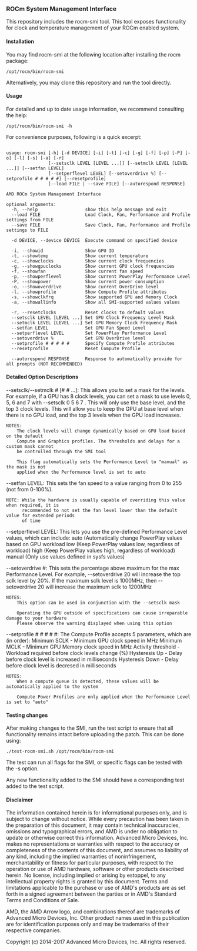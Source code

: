 ### ROCm System Management Interface

This repository includes the rocm-smi tool. This tool exposes functionality for
clock and temperature management of your ROCm enabled system.

#### Installation

You may find rocm-smi at the following location after installing the rocm package:
```shell
/opt/rocm/bin/rocm-smi
```

Alternatively, you may clone this repository and run the tool directly.

#### Usage

For detailed and up to date usage information, we recommend consulting the help:
```shell
/opt/rocm/bin/rocm-smi -h
```

For convenience purposes, following is a quick excerpt:
```shell

usage: rocm-smi [-h] [-d DEVICE] [-i] [-t] [-c] [-g] [-f] [-p] [-P] [-o] [-l] [-s] [-a] [-r]
                [--setsclk LEVEL [LEVEL ...]] [--setmclk LEVEL [LEVEL ...]] [--setfan LEVEL]
                [--setperflevel LEVEL] [--setoverdrive %] [--setprofile # # # # #] [--resetprofile]
                [--load FILE | --save FILE] [--autorespond RESPONSE]

AMD ROCm System Management Interface

optional arguments:
  -h, --help                  show this help message and exit
  --load FILE                 Load Clock, Fan, Performance and Profile settings from FILE
  --save FILE                 Save Clock, Fan, Performance and Profile settings to FILE

  -d DEVICE, --device DEVICE  Execute command on specified device

  -i, --showid                Show GPU ID
  -t, --showtemp              Show current temperature
  -c, --showclocks            Show current clock frequencies
  -g, --showgpuclocks         Show current GPU clock frequencies
  -f, --showfan               Show current fan speed
  -p, --showperflevel         Show current PowerPlay Performance Level
  -P, --showpower             Show current power consumption
  -o, --showoverdrive         Show current OverDrive level
  -l, --showprofile           Show Compute Profile attributes
  -s, --showclkfrq            Show supported GPU and Memory Clock
  -a, --showallinfo           Show all SMI-supported values values

  -r, --resetclocks           Reset clocks to default values
  --setsclk LEVEL [LEVEL ...] Set GPU Clock Frequency Level Mask
  --setmclk LEVEL [LEVEL ...] Set GPU Memory Clock Frequency Mask
  --setfan LEVEL              Set GPU Fan Speed Level
  --setperflevel LEVEL        Set PowerPlay Performance Level
  --setoverdrive %            Set GPU OverDrive level
  --setprofile # # # # #      Specify Compute Profile attributes
  --resetprofile              Reset Compute Profile

  --autorespond RESPONSE      Response to automatically provide for all prompts (NOT RECOMMENDED)
```


#### Detailed Option Descriptions

--setsclk/--setmclk # [# # ...]:
    This allows you to set a mask for the levels. For example, if a GPU has 8 clock levels,
    you can set a mask to use levels 0, 5, 6 and 7 with --setsclk 0 5 6 7 . This will only
    use the base level, and the top 3 clock levels. This will allow you to keep the GPU at
    base level when there is no GPU load, and the top 3 levels when the GPU load increases.

    NOTES:
        The clock levels will change dynamically based on GPU load based on the default
        Compute and Graphics profiles. The thresholds and delays for a custom mask cannot
        be controlled through the SMI tool

        This flag automatically sets the Performance Level to "manual" as the mask is not
        applied when the Performance level is set to auto

--setfan LEVEL:
    This sets the fan speed to a value ranging from 0 to 255 (not from 0-100%).

    NOTE: While the hardware is usually capable of overriding this value when required, it is
          recommended to not set the fan level lower than the default value for extended periods
          of time

--setperflevel LEVEL:
    This lets you use the pre-defined Performance Level values, which can include:
        auto (Automatically change PowerPlay values based on GPU workload
        low (Keep PowerPlay values low, regardless of workload)
        high (Keep PowerPlay values high, regardless of workload)
        manual (Only use values defined in sysfs values)

--setoverdrive #:
    This sets the percentage above maximum for the max Performance Level.
    For example, --setoverdrive 20 will increase the top sclk level by 20%. If the maximum
    sclk level is 1000MHz, then --setoverdrive 20 will increase the maximum sclk to 1200MHz

    NOTES:
        This option can be used in conjunction with the --setsclk mask

        Operating the GPU outside of specifications can cause irreparable damage to your hardware
        Please observe the warning displayed when using this option

--setprofile # # # # #:
    The Compute Profile accepts 5 parameters, which are (in order):
        Minimum SCLK       - Minimum GPU clock speed in MHz
        Minimum MCLK       - Minimum GPU Memory clock speed in MHz
        Activity threshold - Workload required before clock levels change (%)
        Hysteresis Up      - Delay before clock level is increased in milliseconds
        Hysteresis Down    - Delay before clock level is decresed in milliseconds

    NOTES:
        When a compute queue is detected, these values will be automatically applied to the system

        Compute Power Profiles are only applied when the Performance Level is set to "auto"


#### Testing changes

After making changes to the SMI, run the test script to ensure that all functionality
remains intact before uploading the patch. This can be done using:
```shell
./test-rocm-smi.sh /opt/rocm/bin/rocm-smi
```

The test can run all flags for the SMI, or specific flags can be tested with the -s option.

Any new functionality added to the SMI should have a corresponding test added to the test script.

#### Disclaimer

The information contained herein is for informational purposes only, and is subject to change without notice. While every precaution has been taken in the preparation of this document, it may contain technical inaccuracies, omissions and typographical errors, and AMD is under no obligation to update or otherwise correct this information. Advanced Micro Devices, Inc. makes no representations or warranties with respect to the accuracy or completeness of the contents of this document, and assumes no liability of any kind, including the implied warranties of noninfringement, merchantability or fitness for particular purposes, with respect to the operation or use of AMD hardware, software or other products described herein. No license, including implied or arising by estoppel, to any intellectual property rights is granted by this document. Terms and limitations applicable to the purchase or use of AMD's products are as set forth in a signed agreement between the parties or in AMD's Standard Terms and Conditions of Sale.

AMD, the AMD Arrow logo, and combinations thereof are trademarks of Advanced Micro Devices, Inc. Other product names used in this publication are for identification purposes only and may be trademarks of their respective companies.

Copyright (c) 2014-2017 Advanced Micro Devices, Inc. All rights reserved.
